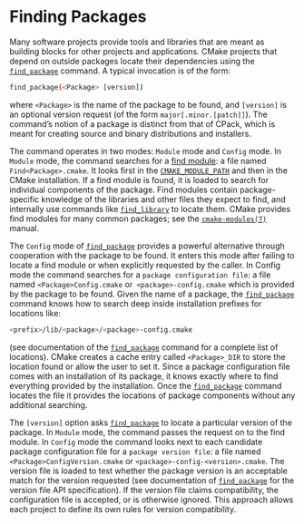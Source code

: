 # Finding Packages
Many software projects provide tools and libraries that are meant as building blocks for other projects and applications. CMake projects that depend on outside packages locate their dependencies using the [`find_package`](https://cmake.org/cmake/help/latest/command/find_package.html#command:find_package) command. A typical invocation is of the form:
```sh
find_package(<Package> [version])
```

where `<Package>` is the name of the package to be found, and `[version]` is an optional version request (of the form `major[.minor.[patch]]`). The command’s notion of a package is distinct from that of CPack, which is meant for creating source and binary distributions and installers.

The command operates in two modes: `Module` mode and `Config` mode. In `Module` mode, the command searches for a [find module](https://cmake.org/cmake/help/latest/manual/cmake-developer.7.html#manual:cmake-developer(7)): a file named `Find<Package>.cmake`. It looks first in the [`CMAKE_MODULE_PATH`](https://cmake.org/cmake/help/latest/variable/CMAKE_MODULE_PATH.html#variable:CMAKE_MODULE_PATH) and then in the CMake installation. If a find module is found, it is loaded to search for individual components of the package. Find modules contain package-specific knowledge of the libraries and other files they expect to find, and internally use commands like [`find_library`](https://cmake.org/cmake/help/latest/command/find_library.html#command:find_library) to locate them. CMake provides find modules for many common packages; see the [`cmake-modules(7)`](https://cmake.org/cmake/help/latest/manual/cmake-modules.7.html#manual:cmake-modules(7)) manual.

The `Config` mode of [`find_package`](https://cmake.org/cmake/help/latest/command/find_package.html#command:find_package) provides a powerful alternative through cooperation with the package to be found. It enters this mode after failing to locate a find module or when explicitly requested by the caller. In Config mode the command searches for a `package configuration file`: a file named `<Package>Config.cmake` or` <package>-config.cmake` which is provided by the package to be found. Given the name of a package, the [`find_package`](https://cmake.org/cmake/help/latest/command/find_package.html#command:find_package) command knows how to search deep inside installation prefixes for locations like:
```sh
<prefix>/lib/<package>/<package>-config.cmake
```

(see documentation of the [`find_package`](https://cmake.org/cmake/help/latest/command/find_package.html#command:find_package) command for a complete list of locations). CMake creates a cache entry called `<Package>_DIR` to store the location found or allow the user to set it. Since a package configuration file comes with an installation of its package, it knows exactly where to find everything provided by the installation. Once the [`find_package`](https://cmake.org/cmake/help/latest/command/find_package.html#command:find_package) command locates the file it provides the locations of package components without any additional searching.

The `[version]` option asks [`find_package`](https://cmake.org/cmake/help/latest/command/find_package.html#command:find_package) to locate a particular version of the package. In `Module` mode, the command passes the request on to the find module. In `Config` mode the command looks next to each candidate package configuration file for a `package version file`: a file named `<Package>ConfigVersion.cmake` or `<package>-config-<version>.cmake`. The version file is loaded to test whether the package version is an acceptable match for the version requested (see documentation of [`find_package`](https://cmake.org/cmake/help/latest/command/find_package.html#command:find_package) for the version file API specification). If the version file claims compatibility, the configuration file is accepted, or is otherwise ignored. This approach allows each project to define its own rules for version compatibility.
